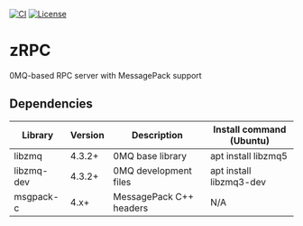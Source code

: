 [![CI](https://github.com/jhaws1982/zRPC/actions/workflows/ci.yml/badge.svg)](https://github.com/jhaws1982/zRPC/actions)
[![License](https://img.shields.io/github/license/jhaws1982/zRPC.svg)](https://github.com/jhaws1982/zRPC/blob/master/LICENSE)

# zRPC
0MQ-based RPC server with MessagePack support

## Dependencies
| Library    | Version | Description             | Install command (Ubuntu) |
| -------    | ------- | -----------             | ------------------------ |
| libzmq     | 4.3.2+  | 0MQ base library        | apt install libzmq5      |
| libzmq-dev | 4.3.2+  | 0MQ development files   | apt install libzmq3-dev  |
| msgpack-c  | 4.x+    | MessagePack C++ headers | N/A                      |